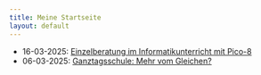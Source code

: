 ```yaml
---
title: Meine Startseite
layout: default
---
```


- 16-03-2025: [Einzelberatung im Informatikunterricht mit Pico-8](https://fpiesik.github.io/blog/Einzelberatung_im_Informatikunterricht_mit_Pico-8.html)
- 06-03-2025: [Ganztagsschule: Mehr vom Gleichen?](https://fpiesik.github.io/blog/Ganztagsschule:_Mehr_vom_Gleichen.htm)


